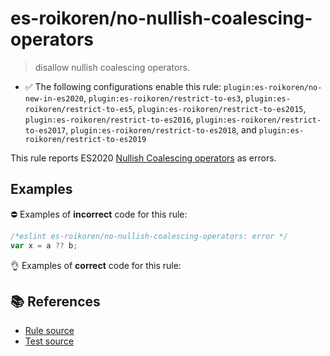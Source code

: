 # es-roikoren/no-nullish-coalescing-operators
> disallow nullish coalescing operators.

- ✅ The following configurations enable this rule: `plugin:es-roikoren/no-new-in-es2020`, `plugin:es-roikoren/restrict-to-es3`, `plugin:es-roikoren/restrict-to-es5`, `plugin:es-roikoren/restrict-to-es2015`, `plugin:es-roikoren/restrict-to-es2016`, `plugin:es-roikoren/restrict-to-es2017`, `plugin:es-roikoren/restrict-to-es2018`, and `plugin:es-roikoren/restrict-to-es2019`

This rule reports ES2020 [Nullish Coalescing operators](https://github.com/tc39/proposal-nullish-coalescing) as errors.

## Examples

⛔ Examples of **incorrect** code for this rule:

```js
/*eslint es-roikoren/no-nullish-coalescing-operators: error */
var x = a ?? b;
```

👌 Examples of **correct** code for this rule:

<eslint-playground type="good" code="/*eslint es-roikoren/no-nullish-coalescing-operators: error */
var x = a || b
var x = a != null ? a : b
" />

## 📚 References

- [Rule source](https://github.com/roikoren755/eslint-plugin-es/blob/v2.0.8/src/rules/no-nullish-coalescing-operators.ts)
- [Test source](https://github.com/roikoren755/eslint-plugin-es/blob/v2.0.8/tests/src/rules/no-nullish-coalescing-operators.ts)
